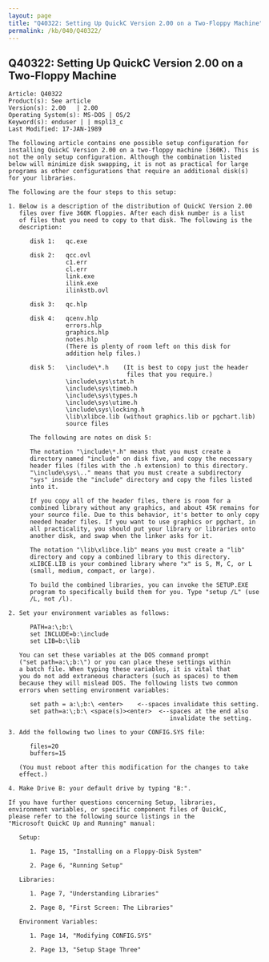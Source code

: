 ```yaml
---
layout: page
title: "Q40322: Setting Up QuickC Version 2.00 on a Two-Floppy Machine"
permalink: /kb/040/Q40322/
---
```


## Q40322: Setting Up QuickC Version 2.00 on a Two-Floppy Machine

	Article: Q40322
	Product(s): See article
	Version(s): 2.00   | 2.00
	Operating System(s): MS-DOS | OS/2
	Keyword(s): enduser | | mspl13_c
	Last Modified: 17-JAN-1989
	
	The following article contains one possible setup configuration for
	installing QuickC Version 2.00 on a two-floppy machine (360K). This is
	not the only setup configuration. Although the combination listed
	below will minimize disk swapping, it is not as practical for large
	programs as other configurations that require an additional disk(s)
	for your libraries.
	
	The following are the four steps to this setup:
	
	1. Below is a description of the distribution of QuickC Version 2.00
	   files over five 360K floppies. After each disk number is a list
	   of files that you need to copy to that disk. The following is the
	   description:
	
	      disk 1:   qc.exe
	
	      disk 2:   qcc.ovl
	                c1.err
	                cl.err
	                link.exe
	                ilink.exe
	                ilinkstb.ovl
	
	      disk 3:   qc.hlp
	
	      disk 4:   qcenv.hlp
	                errors.hlp
	                graphics.hlp
	                notes.hlp
	                (There is plenty of room left on this disk for
	                addition help files.)
	
	      disk 5:   \include\*.h    (It is best to copy just the header
	                                 files that you require.)
	                \include\sys\stat.h
	                \include\sys\timeb.h
	                \include\sys\types.h
	                \include\sys\utime.h
	                \include\sys\locking.h
	                \lib\xlibce.lib (without graphics.lib or pgchart.lib)
	                source files
	
	      The following are notes on disk 5:
	
	      The notation "\include\*.h" means that you must create a
	      directory named "include" on disk five, and copy the necessary
	      header files (files with the .h extension) to this directory.
	      "\include\sys\.." means that you must create a subdirectory
	      "sys" inside the "include" directory and copy the files listed
	      into it.
	
	      If you copy all of the header files, there is room for a
	      combined library without any graphics, and about 45K remains for
	      your source file. Due to this behavior, it's better to only copy
	      needed header files. If you want to use graphics or pgchart, in
	      all practicality, you should put your library or libraries onto
	      another disk, and swap when the linker asks for it.
	
	      The notation "\lib\xlibce.lib" means you must create a "lib"
	      directory and copy a combined library to this directory.
	      xLIBCE.LIB is your combined library where "x" is S, M, C, or L
	      (small, medium, compact, or large).
	
	      To build the combined libraries, you can invoke the SETUP.EXE
	      program to specifically build them for you. Type "setup /L" (use
	      /L, not /l).
	
	2. Set your environment variables as follows:
	
	      PATH=a:\;b:\
	      set INCLUDE=b:\include
	      set LIB=b:\lib
	
	   You can set these variables at the DOS command prompt
	   ("set path=a:\;b:\") or you can place these settings within
	   a batch file. When typing these variables, it is vital that
	   you do not add extraneous characters (such as spaces) to them
	   because they will mislead DOS. The following lists two common
	   errors when setting environment variables:
	
	      set path = a:\;b:\ <enter>    <--spaces invalidate this setting.
	      set path=a:\;b:\ <space(s)><enter>  <--spaces at the end also
	                                             invalidate the setting.
	
	3. Add the following two lines to your CONFIG.SYS file:
	
	      files=20
	      buffers=15
	
	   (You must reboot after this modification for the changes to take
	   effect.)
	
	4. Make Drive B: your default drive by typing "B:".
	
	If you have further questions concerning Setup, libraries,
	environment variables, or specific component files of QuickC,
	please refer to the following source listings in the
	"Microsoft QuickC Up and Running" manual:
	
	   Setup:
	
	      1. Page 15, "Installing on a Floppy-Disk System"
	
	      2. Page 6, "Running Setup"
	
	   Libraries:
	
	      1. Page 7, "Understanding Libraries"
	
	      2. Page 8, "First Screen: The Libraries"
	
	   Environment Variables:
	
	      1. Page 14, "Modifying CONFIG.SYS"
	
	      2. Page 13, "Setup Stage Three"
